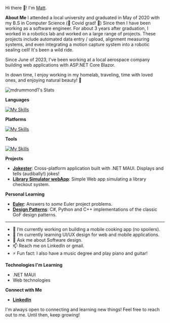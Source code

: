 
 Hi there 👋! I'm [Matt](https://www.linkedin.com/in/matthew-drummond-295a4a143).

**About Me**
I attended a local university and graduated in May of 2020 with my B.S in Computer Science (🎉 Covid grad! 🎉)
Since then I have been working as a software engineer.
For about 3 years after graduation, I worked in a robotics lab and worked on a large range of projects. These projects include automated data entry / upload, alignment measuring systems, and even integrating a motion capture system into a robotic sealing cell! It's been a wild ride.

Since June of 2023, I've been working at a local aerospace company building web applications with ASP.NET Core Blazor.

In down time, I enjoy working in my homelab, traveling, time with loved ones, and enjoying natural beauty! 🌄

![mdrummond1's Stats](https://github-readme-stats.vercel.app/api?username=mdrummond1&theme=vue-dark&show_icons=true&hide_border=true&count_private=true)

**Languages**

 [![My Skills](https://skillicons.dev/icons?i=cs,html,css,py)](https://skillicons.dev)

**Platforms**

[![My Skills](https://skillicons.dev/icons?i=docker,dotnet,github,linux)](https://skillicons.dev)

**Tools**

[![My Skills](https://skillicons.dev/icons?i=sqlite,visualstudio,vscode)](https://skillicons.dev)


**Projects**
*  **[Jokester](https://github.com/mdrummond1/Jokester)**: Cross-platform application built with .NET MAUI. Displays and tells (audibally!) jokes!
*  **[Library Simulator webApp](https://github.com/matthewkayin/cs665)**: Simple Web app simulating a library checkout system.

**Personal Learning**
*  **[Euler](https://github.com/mdrummond1/euler)**: Answers to *some* Euler project problems.
*  **[Design Patterns](https://github.com/mdrummond1/Design-Patterns)**: C#, Python and C++ implementations of the classic GoF design patterns.

****
- 🔭 I’m currently working on building a mobile cooking app (no spoilers). 
- 🌱 I’m currently learning UI/UX design for web and mobile applications.
- 💬 Ask me about Software design.
- 📫 Reach me on LinkedIn or gmail.
- ⚡ Fun fact: I also have a music degree and play piano and guitar!

**Technologies I'm Learning**

* .NET MAUI
* Web technologies

**Connect with Me**

*  **[LinkedIn](https://www.linkedin.com/in/matthew-drummond-295a4a143)**

I'm always open to connecting and learning new things! Feel free to reach out to me. Until then, keep growing!
